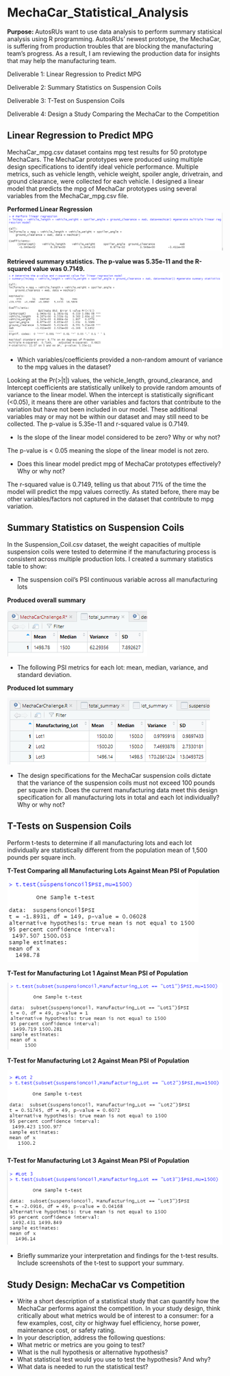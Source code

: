 # MechaCar_Statistical_Analysis

<b> Purpose: </b>
AutosRUs want to use data analysis to perform summary statisical analysis using R programming. AutosRUs’ newest prototype, the MechaCar, is suffering from production troubles that are blocking the manufacturing team’s progress. As a result, I am reviewing the production data for insights that may help the manufacturing team.

Deliverable 1: Linear Regression to Predict MPG

Deliverable 2: Summary Statistics on Suspension Coils

Deliverable 3: T-Test on Suspension Coils

Deliverable 4: Design a Study Comparing the MechaCar to the Competition


## Linear Regression to Predict MPG

MechaCar_mpg.csv dataset contains mpg test results for 50 prototype MechaCars. The MechaCar prototypes were produced using multiple design specifications to identify ideal vehicle performance. Multiple metrics, such as vehicle length, vehicle weight, spoiler angle, drivetrain, and ground clearance, were collected for each vehicle. I designed a linear model that predicts the mpg of MechaCar prototypes using several variables from the MechaCar_mpg.csv file. 

<b> Performed Linear Regression </b>
![img1](https://github.com/Soniaprogram/MechaCar_Statistical_Analysis/blob/main/Images/del1linregress.PNG)

<b> Retrieved summary statistics. The p-value was 5.35e-11 and the R-squared value was 0.7149. </b>
![img2](https://github.com/Soniaprogram/MechaCar_Statistical_Analysis/blob/main/Images/del1summary.PNG)

* Which variables/coefficients provided a non-random amount of variance to the mpg values in the dataset?

Looking at the Pr(>|t|) values, the vehicle_length, ground_clearance, and Intercept coefficients are statistically unlikely to provide random amounts of variance to the linear model. When the intercept is statistically significant (<0.05), it means there are other variables and factors that contribute to the variation but have not been included in our model. These additional variables may or may not be within our dataset and may still need to be collected. 
The p-value is 5.35e-11 and r-squared value is 0.7149. 


* Is the slope of the linear model considered to be zero? Why or why not?

The p-value is < 0.05 meaning the slope of the linear model is not zero. 


* Does this linear model predict mpg of MechaCar prototypes effectively? Why or why not?

The r-squared value is 0.7149, telling us that about 71% of the time the model will predict the mpg values correctly. As stated before, there may be other variables/factors not captured in the dataset that contribute to mpg variation. 


## Summary Statistics on Suspension Coils

In the Suspension_Coil.csv dataset, the weight capacities of multiple suspension coils were tested to determine if the manufacturing process is consistent across multiple production lots. I created a summary statistics table to show:

* The suspension coil’s PSI continuous variable across all manufacturing lots

<b> Produced overall summary </b>

![img3](https://github.com/Soniaprogram/MechaCar_Statistical_Analysis/blob/main/Images/del2total_summary.PNG)


* The following PSI metrics for each lot: mean, median, variance, and standard deviation.

<b> Produced lot summary </b>

![img4](https://github.com/Soniaprogram/MechaCar_Statistical_Analysis/blob/main/Images/del2lot_summary.PNG)


* The design specifications for the MechaCar suspension coils dictate that the variance of the suspension coils must not exceed 100 pounds per square inch. Does the current manufacturing data meet this design specification for all manufacturing lots in total and each lot individually? Why or why not?


## T-Tests on Suspension Coils

Perform t-tests to determine if all manufacturing lots and each lot individually are statistically different from the population mean of 1,500 pounds per square inch.

<b> T-Test Comparing all Manufacturing Lots Against Mean PSI of Population </b>

![img8](https://github.com/Soniaprogram/MechaCar_Statistical_Analysis/blob/main/Images/del3onesamplettest.PNG)

<b> T-Test for Manufacturing Lot 1 Against Mean PSI of Population </b>

![img5](https://github.com/Soniaprogram/MechaCar_Statistical_Analysis/blob/main/Images/del3Lot1.PNG)

<b> T-Test for Manufacturing Lot 2 Against Mean PSI of Population </b>

![img6](https://github.com/Soniaprogram/MechaCar_Statistical_Analysis/blob/main/Images/del3Lot2.PNG)

<b> T-Test for Manufacturing Lot 3 Against Mean PSI of Population </b>

![img7](https://github.com/Soniaprogram/MechaCar_Statistical_Analysis/blob/main/Images/del3Lot3.PNG)


* Briefly summarize your interpretation and findings for the t-test results. Include screenshots of the t-test to support your summary.


## Study Design: MechaCar vs Competition

* Write a short description of a statistical study that can quantify how the MechaCar performs against the competition. In your study design, think critically about what metrics would be of interest to a consumer: for a few examples, cost, city or highway fuel efficiency, horse power, maintenance cost, or safety rating.
* In your description, address the following questions:
* What metric or metrics are you going to test?
* What is the null hypothesis or alternative hypothesis?
* What statistical test would you use to test the hypothesis? And why?
* What data is needed to run the statistical test?

